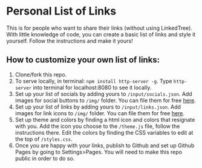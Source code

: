 # Personal List of Links

This is for people who want to share their links (without using LinkedTree). With little knowledge of code, you can create a basic list of links and style it yourself. Follow the instructions and make it yours!

## How to customize your own list of links:

1. Clone/fork this repo.
2. To serve locally, in terminal: `npm install http-server -g`. Type `http-server` into terminal for localhost:8080 to see it locally.
3. Set up your list of socials by adding yours to `/input/socials.json`. Add images for social buttons to `/img/` folder. You can file them for free [here](https://www.iconsdb.com/).
4. Set up your list of links by adding yours to `/input/links.json`. Add images for link icons to `/img/` folder. You can file them for free [here](https://www.iconsdb.com/).
5. Set up theme and colors by finding a html icon and colors that resignate with you. Add the icon you choose to the `/theme.js` file, follow the instructions there. Edit the colors by finding the CSS variables to edit at the top of `/styles.css`.
6. Once you are happy with your links, publish to Github and set up Github Pages by going to Settings>Pages. You will need to make this repo public in order to do so.
